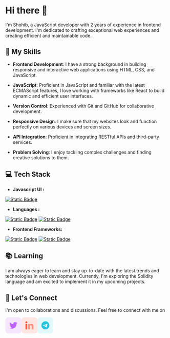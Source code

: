 # Hi there 👋

I'm Shohib, a JavaScript developer with 2 years of experience in frontend development. I'm dedicated to crafting exceptional web experiences and creating efficient and maintainable code.

## 🚀 My Skills

- **Frontend Development**: I have a strong background in building responsive and interactive web applications using HTML, CSS, and JavaScript.

- **JavaScript**: Proficient in JavaScript and familiar with the latest ECMAScript features, I love working with frameworks like React to build dynamic and efficient user interfaces.

- **Version Control**: Experienced with Git and GitHub for collaborative development.

- **Responsive Design**: I make sure that my websites look and function perfectly on various devices and screen sizes.

- **API Integration**: Proficient in integrating RESTful APIs and third-party services.

- **Problem Solving**: I enjoy tackling complex challenges and finding creative solutions to them.

## 💻 Tech Stack

- **Javascript UI :**

[![Static Badge](https://img.shields.io/badge/React-20232A?style=for-the-badge&logo=react&logoColor=61DAFB)](https://react.dev/)

- **Languages :**
  
[![Static Badge](https://img.shields.io/badge/JavaScript-323330?style=for-the-badge&logo=javascript&logoColor=F7DF1E)](https://developer.mozilla.org/en-US/docs/Glossary/JavaScript)
[![Static Badge](https://img.shields.io/badge/solidity-323330?style=for-the-badge&logo=solidity&logoColor=1a66d9)](https://soliditylang.org/)
<!--
![Static Badge](https://img.shields.io/badge/ethereum-323330?style=for-the-badge&logo=ethereum&logoColor=5a5c5b)
-->

- **Frontend Frameworks:**

[![Static Badge](https://img.shields.io/badge/Bootstrap-563D7C?style=for-the-badge&logo=bootstrap&logoColor=white)](https://getbootstrap.com/)
[![Static Badge](https://img.shields.io/badge/Tailwind_CSS-38B2AC?style=for-the-badge&logo=tailwind-css&logoColor=white)](https://tailwindcss.com/)

## 📚 Learning

I am always eager to learn and stay up-to-date with the latest trends and technologies in web development. Currently, I'm exploring the Solidity language and am excited to implement it in my upcoming projects.

## 🤝 Let's Connect

I'm open to collaborations and discussions. Feel free to connect with me on 
<!--
- [![LinkedIn](https://img.shields.io/badge/LinkedIn-0077B5?style=for-the-badge&logo=linkedin&logoColor=white)](https://www.linkedin.com/in/mshohib/)
- [![Twitter](https://img.shields.io/twitter/follow/imshohib?style=social)](https://twitter.com/imshohib)
- [![](https://img.shields.io/static/v1?label=Telegram&message=%E2%9D%A4&logo=Telegram&color=%23e609e6)](https://mosho05.t.me)
-->

<a href="https://twitter.com/imshohib"><img align="left" width="50" height="50" src="https://github.com/Shhb0420/Shhb0420/blob/main/assets/twit.png?raw=true"></a>
<a href="https://www.linkedin.com/in/mshohib/"><img align="left" width="50" height="50" src="https://github.com/Shhb0420/Shhb0420/blob/main/assets/linkedin.png?raw=true"></a>
<a href="https://mosho05.t.me"><img align="left" width="50" height="50" src="https://github.com/Shhb0420/Shhb0420/blob/main/assets/tele.png?raw=true"></a>

<!--
**Shhb0420/Shhb0420** is a ✨ _special_ ✨ repository because its `README.md` (this file) appears on your GitHub profile.

Here are some ideas to get you started:

- 🔭 I’m currently working on ...
- 🌱 I’m currently learning ...
- 👯 I’m looking to collaborate on ...
- 🤔 I’m looking for help with ...
- 💬 Ask me about ...
- 📫 How to reach me: ...
- 😄 Pronouns: ...
- ⚡ Fun fact: ...
-->
